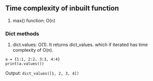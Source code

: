 ## Time complexity of inbuilt function
1. max() function: O(n)


### Dict methods
1. dict.values: O(1).
   It returns dict_values. which if iterated has time complexity of O(n).
 ```python3
a = {1:1, 2:2, 3:3, 4:4}
print(a.values())
```
Output: `dict_values([1, 2, 3, 4])`


